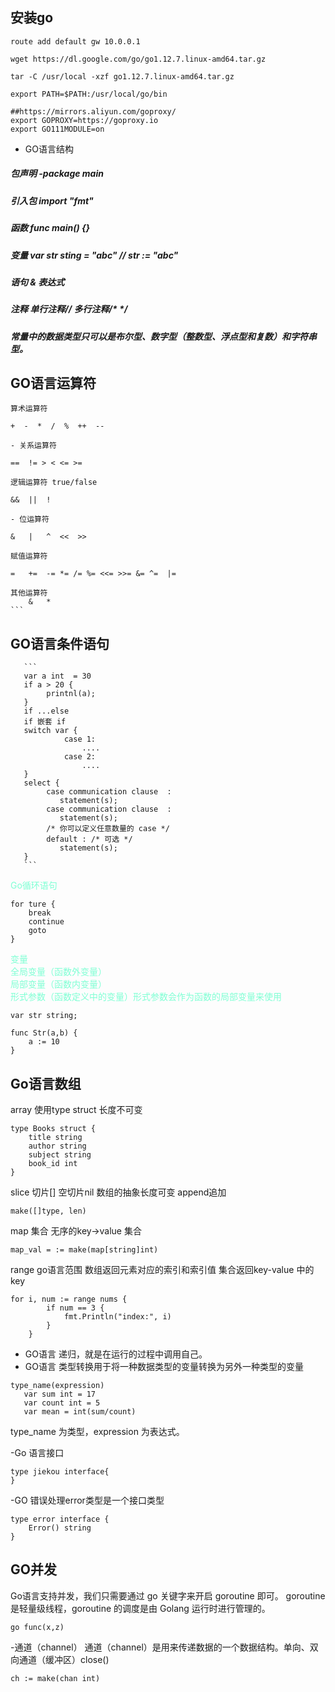## 安装go
```
route add default gw 10.0.0.1 

wget https://dl.google.com/go/go1.12.7.linux-amd64.tar.gz

tar -C /usr/local -xzf go1.12.7.linux-amd64.tar.gz

export PATH=$PATH:/usr/local/go/bin

##https://mirrors.aliyun.com/goproxy/
export GOPROXY=https://goproxy.io
export GO111MODULE=on

```
- GO语言结构
##### 包声明 -package main
##### 引入包 import "fmt"
##### 函数     func main() {}
##### 变量     var str sting = "abc"  // str := "abc"
##### 语句 & 表达式
##### 注释 单行注释// 多行注释/* */
##### 常量中的数据类型只可以是布尔型、数字型（整数型、浮点型和复数）和字符串型。

## GO语言运算符

    算术运算符
    
    +  -  *  /  %  ++  --
    
    - 关系运算符
    
    ==	!= > < <= >= 
    
    逻辑运算符 true/false
    
    &&	||  !  
    
    - 位运算符
    
    &   |   ^  <<  >>
    
    赋值运算符
    
    =   +=  -= *= /= %= <<= >>= &= ^=  |=
   
    其他运算符
        &   *
    ```
## GO语言条件语句
       ```
       var a int  = 30
       if a > 20 {
            printnl(a);
       }
       if ...else 
       if 嵌套 if
       switch var {
                case 1:
                    ....
                case 2:
                    ....
       }
       select {
            case communication clause  :
               statement(s);      
            case communication clause  :
               statement(s); 
            /* 你可以定义任意数量的 case */
            default : /* 可选 */
               statement(s);
       }
       ```
       
<div style="color: aquamarine">Go循环语句</div>

```
for ture {
    break
    continue
    goto
}
```

<div style="color:aquamarine">变量</div>
<div style="color:aquamarine">全局变量（函数外变量）</div>
<div style="color:aquamarine">局部变量（函数内变量）</div>
<div style="color:aquamarine">形式参数（函数定义中的变量）形式参数会作为函数的局部变量来使用</div>

```
var str string;

func Str(a,b) {
    a := 10
}
```


## Go语言数组
array 使用type  struct  长度不可变
```
type Books struct {
    title string
    author string
    subject string
    book_id int
}
```
slice  切片[] 空切片nil   数组的抽象长度可变 append追加
```
make([]type, len)
```
map 集合  无序的key->value 集合
```
map_val = := make(map[string]int)
```
range go语言范围   数组返回元素对应的索引和索引值   集合返回key-value 中的key
```
for i, num := range nums {
        if num == 3 {
            fmt.Println("index:", i)
        }
    }
```
- GO语言 递归，就是在运行的过程中调用自己。
- GO语言 类型转换用于将一种数据类型的变量转换为另外一种类型的变量
```
type_name(expression)
   var sum int = 17
   var count int = 5
   var mean = int(sum/count)
```
type_name 为类型，expression 为表达式。

-Go 语言接口
```
type jiekou interface{
}
```
-GO 错误处理error类型是一个接口类型
```
type error interface {
    Error() string
}
```
## GO并发

Go语言支持并发，我们只需要通过 go 关键字来开启 goroutine 即可。
goroutine 是轻量级线程，goroutine 的调度是由 Golang 运行时进行管理的。
```
go func(x,z)
```
-通道（channel）
 通道（channel）是用来传递数据的一个数据结构。单向、双向通道（缓冲区）close()
 ```
ch := make(chan int)
```

    
